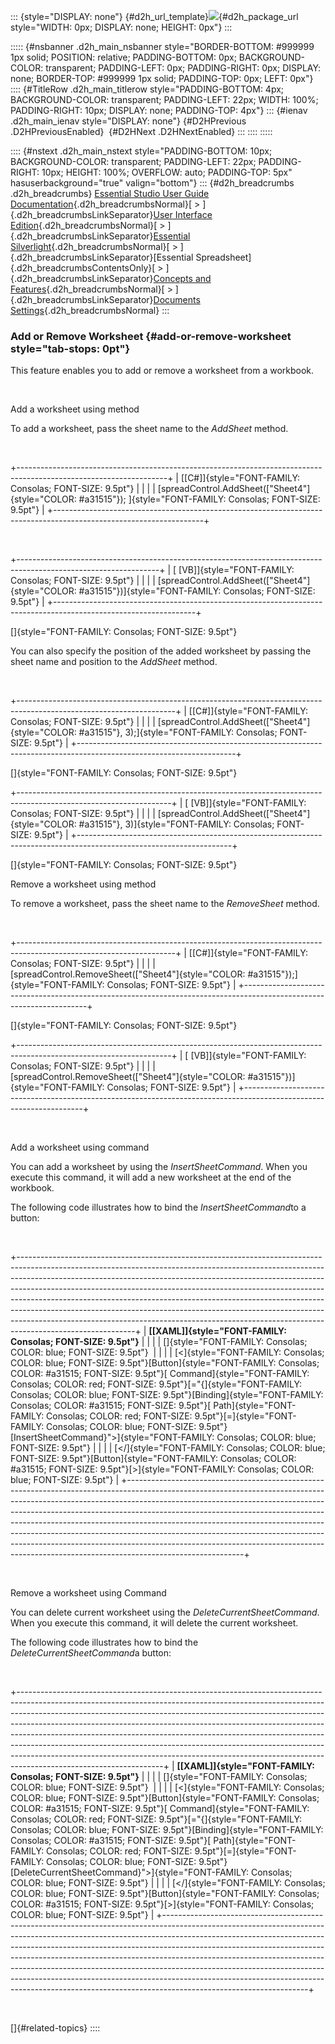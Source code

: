 ::: {style="DISPLAY: none"}
[](ms-xhelp:///?Id=d2h_url_template){#d2h_url_template}![](!package_url!){#d2h_package_url style="WIDTH: 0px; DISPLAY: none; HEIGHT: 0px"}
:::

::::: {#nsbanner .d2h_main_nsbanner style="BORDER-BOTTOM: #999999 1px solid; POSITION: relative; PADDING-BOTTOM: 0px; BACKGROUND-COLOR: transparent; PADDING-LEFT: 0px; PADDING-RIGHT: 0px; DISPLAY: none; BORDER-TOP: #999999 1px solid; PADDING-TOP: 0px; LEFT: 0px"}
:::: {#TitleRow .d2h_main_titlerow style="PADDING-BOTTOM: 4px; BACKGROUND-COLOR: transparent; PADDING-LEFT: 22px; WIDTH: 100%; PADDING-RIGHT: 10px; DISPLAY: none; PADDING-TOP: 4px"}
::: {#ienav .d2h_main_ienav style="DISPLAY: none"}
[](ms-xhelp:///?Id=55ab0856-72ff-45ad-8cac-8b67b74ef42c){#D2HPrevious .D2HPreviousEnabled}  [](ms-xhelp:///?Id=5d7930e0-0084-46ef-91d4-cecefcca3b5b){#D2HNext .D2HNextEnabled}
:::
::::
:::::

:::: {#nstext .d2h_main_nstext style="PADDING-BOTTOM: 10px; BACKGROUND-COLOR: transparent; PADDING-LEFT: 22px; PADDING-RIGHT: 10px; HEIGHT: 100%; OVERFLOW: auto; PADDING-TOP: 5px" hasuserbackground="true" valign="bottom"}
::: {#d2h_breadcrumbs .d2h_breadcrumbs}
[Essential Studio User Guide Documentation](ms-xhelp:///?Id=12457748-09e3-4d74-a240-8e049cedf030){.d2h_breadcrumbsNormal}[ \> ]{.d2h_breadcrumbsLinkSeparator}[User Interface Edition](ms-xhelp:///?Id=c29296b7-531c-413b-a0ec-488ca1f7f669){.d2h_breadcrumbsNormal}[ \> ]{.d2h_breadcrumbsLinkSeparator}[Essential Silverlight](ms-xhelp:///?Id=66221bd1-ba2e-43c2-94a7-618f50e01d24){.d2h_breadcrumbsNormal}[ \> ]{.d2h_breadcrumbsLinkSeparator}[Essential Spreadsheet]{.d2h_breadcrumbsContentsOnly}[ \> ]{.d2h_breadcrumbsLinkSeparator}[Concepts and Features](ms-xhelp:///?Id=56efc3c9-36bc-4be8-94d9-f1938dfb1d73){.d2h_breadcrumbsNormal}[ \> ]{.d2h_breadcrumbsLinkSeparator}[Documents Settings](ms-xhelp:///?Id=89c66f2d-6716-4edb-b65f-04d598784d3e){.d2h_breadcrumbsNormal}
:::

### Add or Remove Worksheet {#add-or-remove-worksheet style="tab-stops: 0pt"}

This feature enables you to add or remove a worksheet from a workbook.

 

Add a worksheet using method

To add a worksheet, pass the sheet name to the *AddSheet* method.

 

+-------------------------------------------------------------------------------------------------------------------+
| [\[C#\]]{style="FONT-FAMILY: Consolas; FONT-SIZE: 9.5pt"}                                                         |
|                                                                                                                   |
| [spreadControl.AddSheet([\"Sheet4\"]{style="COLOR: #a31515"}); ]{style="FONT-FAMILY: Consolas; FONT-SIZE: 9.5pt"} |
+-------------------------------------------------------------------------------------------------------------------+

 

+-----------------------------------------------------------------------------------------------------------------+
| [ \[VB\]]{style="FONT-FAMILY: Consolas; FONT-SIZE: 9.5pt"}                                                      |
|                                                                                                                 |
| [spreadControl.AddSheet([\"Sheet4\"]{style="COLOR: #a31515"})]{style="FONT-FAMILY: Consolas; FONT-SIZE: 9.5pt"} |
+-----------------------------------------------------------------------------------------------------------------+

[]{style="FONT-FAMILY: Consolas; FONT-SIZE: 9.5pt"} 

You can also specify the position of the added worksheet by passing the sheet name and position to the *AddSheet* method.

 

+---------------------------------------------------------------------------------------------------------------------+
| [\[C#\]]{style="FONT-FAMILY: Consolas; FONT-SIZE: 9.5pt"}                                                           |
|                                                                                                                     |
| [spreadControl.AddSheet([\"Sheet4\"]{style="COLOR: #a31515"}, 3);]{style="FONT-FAMILY: Consolas; FONT-SIZE: 9.5pt"} |
+---------------------------------------------------------------------------------------------------------------------+

[]{style="FONT-FAMILY: Consolas; FONT-SIZE: 9.5pt"} 

+--------------------------------------------------------------------------------------------------------------------+
| [ \[VB\]]{style="FONT-FAMILY: Consolas; FONT-SIZE: 9.5pt"}                                                         |
|                                                                                                                    |
| [spreadControl.AddSheet([\"Sheet4\"]{style="COLOR: #a31515"}, 3)]{style="FONT-FAMILY: Consolas; FONT-SIZE: 9.5pt"} |
+--------------------------------------------------------------------------------------------------------------------+

[]{style="FONT-FAMILY: Consolas; FONT-SIZE: 9.5pt"} 

Remove a worksheet using method

To remove a worksheet, pass the sheet name to the *RemoveSheet* method.

 

+---------------------------------------------------------------------------------------------------------------------+
| [\[C#\]]{style="FONT-FAMILY: Consolas; FONT-SIZE: 9.5pt"}                                                           |
|                                                                                                                     |
| [spreadControl.RemoveSheet([\"Sheet4\"]{style="COLOR: #a31515"});]{style="FONT-FAMILY: Consolas; FONT-SIZE: 9.5pt"} |
+---------------------------------------------------------------------------------------------------------------------+

[]{style="FONT-FAMILY: Consolas; FONT-SIZE: 9.5pt"} 

+--------------------------------------------------------------------------------------------------------------------+
| [ \[VB\]]{style="FONT-FAMILY: Consolas; FONT-SIZE: 9.5pt"}                                                         |
|                                                                                                                    |
| [spreadControl.RemoveSheet([\"Sheet4\"]{style="COLOR: #a31515"})]{style="FONT-FAMILY: Consolas; FONT-SIZE: 9.5pt"} |
+--------------------------------------------------------------------------------------------------------------------+

 

Add a worksheet using command

You can add a worksheet by using the *InsertSheetCommand*. When you execute this command, it will add a new worksheet at the end of the workbook.

The following code illustrates how to bind the *InsertSheetCommand*to a button: 

 

+-----------------------------------------------------------------------------------------------------------------------------------------------------------------------------------------------------------------------------------------------------------------------------------------------------------------------------------------------------------------------------------------------------------------------------------------------------------------------------------------------------------------------------------------------------------------------------------------------+
| **[\[XAML\]]{style="FONT-FAMILY: Consolas; FONT-SIZE: 9.5pt"}**                                                                                                                                                                                                                                                                                                                                                                                                                                                                                                                               |
|                                                                                                                                                                                                                                                                                                                                                                                                                                                                                                                                                                                               |
| []{style="FONT-FAMILY: Consolas; COLOR: blue; FONT-SIZE: 9.5pt"}                                                                                                                                                                                                                                                                                                                                                                                                                                                                                                                              |
|                                                                                                                                                                                                                                                                                                                                                                                                                                                                                                                                                                                               |
| [\<]{style="FONT-FAMILY: Consolas; COLOR: blue; FONT-SIZE: 9.5pt"}[Button]{style="FONT-FAMILY: Consolas; COLOR: #a31515; FONT-SIZE: 9.5pt"}[ Command]{style="FONT-FAMILY: Consolas; COLOR: red; FONT-SIZE: 9.5pt"}[=\"{]{style="FONT-FAMILY: Consolas; COLOR: blue; FONT-SIZE: 9.5pt"}[Binding]{style="FONT-FAMILY: Consolas; COLOR: #a31515; FONT-SIZE: 9.5pt"}[ Path]{style="FONT-FAMILY: Consolas; COLOR: red; FONT-SIZE: 9.5pt"}[=]{style="FONT-FAMILY: Consolas; COLOR: blue; FONT-SIZE: 9.5pt"} [InsertSheetCommand}\"\>]{style="FONT-FAMILY: Consolas; COLOR: blue; FONT-SIZE: 9.5pt"} |
|                                                                                                                                                                                                                                                                                                                                                                                                                                                                                                                                                                                               |
| [\</]{style="FONT-FAMILY: Consolas; COLOR: blue; FONT-SIZE: 9.5pt"}[Button]{style="FONT-FAMILY: Consolas; COLOR: #a31515; FONT-SIZE: 9.5pt"}[\>]{style="FONT-FAMILY: Consolas; COLOR: blue; FONT-SIZE: 9.5pt"}                                                                                                                                                                                                                                                                                                                                                                                |
+-----------------------------------------------------------------------------------------------------------------------------------------------------------------------------------------------------------------------------------------------------------------------------------------------------------------------------------------------------------------------------------------------------------------------------------------------------------------------------------------------------------------------------------------------------------------------------------------------+

 

Remove a worksheet using Command

You can delete current worksheet using the *DeleteCurrentSheetCommand*. When you execute this command, it will delete the current worksheet.

The following code illustrates how to bind the *DeleteCurrentSheetCommand*a button:

 

+------------------------------------------------------------------------------------------------------------------------------------------------------------------------------------------------------------------------------------------------------------------------------------------------------------------------------------------------------------------------------------------------------------------------------------------------------------------------------------------------------------------------------------------------------------------------------------------------------+
| **[\[XAML\]]{style="FONT-FAMILY: Consolas; FONT-SIZE: 9.5pt"}**                                                                                                                                                                                                                                                                                                                                                                                                                                                                                                                                      |
|                                                                                                                                                                                                                                                                                                                                                                                                                                                                                                                                                                                                      |
| []{style="FONT-FAMILY: Consolas; COLOR: blue; FONT-SIZE: 9.5pt"}                                                                                                                                                                                                                                                                                                                                                                                                                                                                                                                                     |
|                                                                                                                                                                                                                                                                                                                                                                                                                                                                                                                                                                                                      |
| [\<]{style="FONT-FAMILY: Consolas; COLOR: blue; FONT-SIZE: 9.5pt"}[Button]{style="FONT-FAMILY: Consolas; COLOR: #a31515; FONT-SIZE: 9.5pt"}[ Command]{style="FONT-FAMILY: Consolas; COLOR: red; FONT-SIZE: 9.5pt"}[=\"{]{style="FONT-FAMILY: Consolas; COLOR: blue; FONT-SIZE: 9.5pt"}[Binding]{style="FONT-FAMILY: Consolas; COLOR: #a31515; FONT-SIZE: 9.5pt"}[ Path]{style="FONT-FAMILY: Consolas; COLOR: red; FONT-SIZE: 9.5pt"}[=]{style="FONT-FAMILY: Consolas; COLOR: blue; FONT-SIZE: 9.5pt"} [DeleteCurrentSheetCommand}\"\>]{style="FONT-FAMILY: Consolas; COLOR: blue; FONT-SIZE: 9.5pt"} |
|                                                                                                                                                                                                                                                                                                                                                                                                                                                                                                                                                                                                      |
| [\</]{style="FONT-FAMILY: Consolas; COLOR: blue; FONT-SIZE: 9.5pt"}[Button]{style="FONT-FAMILY: Consolas; COLOR: #a31515; FONT-SIZE: 9.5pt"}[\>]{style="FONT-FAMILY: Consolas; COLOR: blue; FONT-SIZE: 9.5pt"}                                                                                                                                                                                                                                                                                                                                                                                       |
+------------------------------------------------------------------------------------------------------------------------------------------------------------------------------------------------------------------------------------------------------------------------------------------------------------------------------------------------------------------------------------------------------------------------------------------------------------------------------------------------------------------------------------------------------------------------------------------------------+

 

[]{#related-topics}
::::
